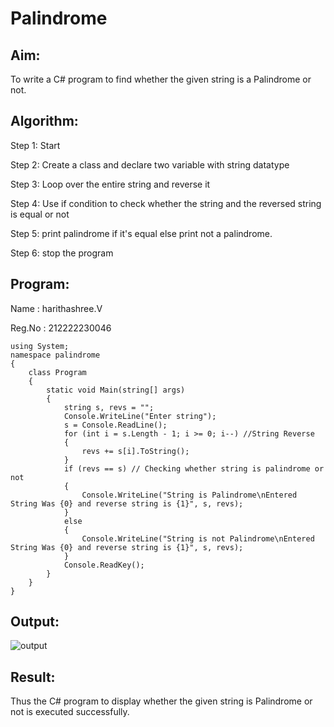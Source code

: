 # Palindrome


## Aim:
To write a C# program to find whether the given string is a Palindrome or not.
## Algorithm:
Step 1: Start

Step 2: Create a class and declare two variable with string datatype

Step 3: Loop over the entire string and reverse it

Step 4: Use if condition to check whether the string and the reversed string is equal or not

Step 5: print palindrome if it's equal else print not a palindrome.

Step 6: stop the program
## Program:
Name : harithashree.V

Reg.No : 212222230046
```
using System;
namespace palindrome
{
    class Program
    {
        static void Main(string[] args)
        {
            string s, revs = "";
            Console.WriteLine("Enter string");
            s = Console.ReadLine();
            for (int i = s.Length - 1; i >= 0; i--) //String Reverse  
            {
                revs += s[i].ToString();
            }
            if (revs == s) // Checking whether string is palindrome or not  
            {
                Console.WriteLine("String is Palindrome\nEntered String Was {0} and reverse string is {1}", s, revs);
            }
            else
            {
                Console.WriteLine("String is not Palindrome\nEntered String Was {0} and reverse string is {1}", s, revs);
            }
            Console.ReadKey();
        }
    }
}
```
## Output:
![output](https://user-images.githubusercontent.com/118343978/261656159-74e362aa-71e4-400b-8c34-4e5e6bb4c544.png)


## Result:
Thus the C# program to display whether the given string is Palindrome or not is executed successfully.

